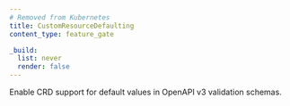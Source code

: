 ```yaml
---
# Removed from Kubernetes
title: CustomResourceDefaulting
content_type: feature_gate

_build:
  list: never
  render: false
---
```

Enable CRD support for default values in OpenAPI v3 validation schemas.
